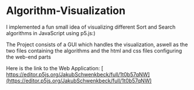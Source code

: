 # Algorithm-Visualization
I implemented a fun small idea of visualizing different Sort and Search algorithms in JavaScript using p5.js:)

The Project consists of a GUI which handles the visualization, aswell as the two files containing the algorithms and the html and css files configuring the web-end parts

Here is the link to the Web Application: [ https://editor.p5js.org/JakubSchwenkbeck/full/1t0b57qNW](https://editor.p5js.org/JakubSchwenkbeck/full/1t0b57qNW)
